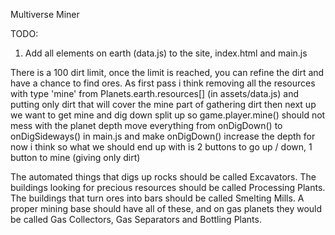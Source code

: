 Multiverse Miner

TODO:

1) Add all elements on earth (data.js) to the site, index.html and main.js

There is a 100 dirt limit, once the limit is reached, you can refine the dirt and have a chance to find ores.
As first pass i think removing all the resources with type 'mine' from Planets.earth.resources[] (in assets/data.js) and putting only dirt that will cover the mine part of gathering dirt then next up we want to get mine and dig down split up so game.player.mine() should not mess with the planet depth move everything from onDigDown() to onDigSideways() in main.js and make onDigDown() increase the depth for now i think so what we should end up with is 2 buttons to go up / down, 1 button to mine (giving only dirt)

The automated things that digs up rocks should be called Excavators.
The buildings looking for precious resources should be called Processing Plants.
The buildings that turn ores into bars should be called Smelting Mills.
A proper mining base should have all of these, and on gas planets they would be called Gas Collectors, Gas Separators and Bottling Plants.
